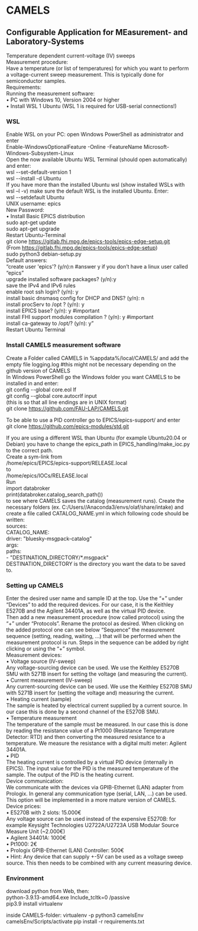 # CAMELS  
## Configurable Application for MEasurement- and Laboratory-Systems  


Temperature dependent current-voltage (IV) sweeps  
Measurement procedure:  
Have a temperature (or list of temperatures) for which you want to perform a voltage-current sweep measurement. This is typically done for semiconductor samples.   
Requirements:  
Running the measurement software:  
•	PC with Windows 10, Version 2004 or higher  
•	Install WSL 1 Ubuntu (WSL 1 is required for USB-serial connections!)  

### WSL  
Enable WSL on your PC: open Windows PowerShell as administrator and enter  
Enable-WindowsOptionalFeature -Online -FeatureName Microsoft-Windows-Subsystem-Linux  
Open the now available Ubuntu WSL Terminal (should open automatically) and enter:  
wsl --set-default-version 1  
wsl --install -d Ubuntu  
If you have more than the installed Ubuntu wsl (show installed WSLs with wsl –l -v) make sure the default WSL is the installed Ubuntu. Enter:  
wsl --setdefault Ubuntu  
UNIX username: epics  
New Password: <Password>  
•	Install Basic EPICS distribution  
sudo apt-get update  
sudo apt-get upgrade  
Restart Ubuntu-Terminal  
git clone https://gitlab.fhi.mpg.de/epics-tools/epics-edge-setup.git  
(From https://gitlab.fhi.mpg.de/epics-tools/epics-edge-setup)  
sudo python3 debian-setup.py  
Default answers:  
“create user 'epics'? (y/n):n #answer y if you don’t have a linux user called “epics”  
upgrade installed software packages? (y/n):y  
save the IPv4 and IPv6 rules  
enable root ssh login? (y/n): y  
install basic dnsmasq config for DHCP and DNS? (y/n): n  
install procServ to /opt ? (y/n): y  
install EPICS base? (y/n): y #important  
install FHI support modules compilation ? (y/n): y #important  
install ca-gateway to /opt/? (y/n): y”  
Restart Ubuntu Terminal  

### Install CAMELS measurement software  
Create a Folder called CAMELS in %appdata%/local/CAMELS/ and add the empty file logging.log #this might not be necessary depending on the github version of CAMELS  
In Windows PowerShell go the Windows folder you want CAMELS to be installed in and enter:  
git config --global core.eol lf  
git config --global core.autocrlf input  
(this is so that all line endings are in UNIX format)  
git clone https://github.com/FAU-LAP/CAMELS.git  

To be able to use a PID controller go to EPICS/epics-support/ and enter  
git clone https://github.com/epics-modules/std.git  

If you are using a different WSL than Ubuntu (for example Ubuntu20.04 or Debian) you have to change the epics_path in EPICS_handling/make_ioc.py to the correct path.  
Create a sym-link from  
/home/epics/EPICS/epics-support/RELEASE.local  
to  
/home/epics/IOCs/RELEASE.local  
Run  
import databroker  
print(databroker.catalog_search_path())  
to see where CAMELS saves the catalog (measurement runs). Create the necessary folders (ex. C:/Users/<User>/Anaconda3/envs/olaf/share/intake) and create a file called CATALOG_NAME.yml in which following code should be written:  
sources:  
  CATALOG_NAME:  
    driver: "bluesky-msgpack-catalog"  
    args:  
      paths:  
        - "DESTINATION_DIRECTORY/*.msgpack"  
DESTINATION_DIRECTORY is the directory you want the data to be saved to.  

### Setting up CAMELS  
Enter the desired user name and sample ID at the top. Use the “+” under “Devices” to add the required devices. For our case, it is the Keithley E5270B and the Agilent 34401A, as well as the virtual PID device.  
Then add a new measurement procedure (now called protocol) using the “+” under “Protocols”. Rename the protocol as desired. When clicking on the added protocol one can see below “Sequence” the measurement sequence (setting, reading, waiting, …) that will be performed when the measurement protocol is run. Steps in the sequence can be added by right clicking or using the “+” symbol.  
Measurement devices:  
•	Voltage source (IV-sweep)  
Any voltage-sourcing device can be used. We use the Keithley E5270B SMU with 5271B insert for setting the voltage (and measuring the current).  
•	Current measurement (IV-sweep)  
Any current-sourcing device can be used. We use the Keithley E5270B SMU with 5271B insert for (setting the voltage and) measuring the current.  
•	Heating current (sample)  
The sample is heated by electrical current supplied by a current source. In our case this is done by a second channel of the E5270B SMU.  
•	Temperature measurement  
The temperature of the sample must be measured. In our case this is done by reading the resistance value of a Pt1000 (Resistance Temperature Detector: RTD) and then converting the measured resistance to a temperature. We measure the resistance with a digital multi meter: Agilent 34401A.  
•	PID  
The heating current is controlled by a virtual PID device (internally in EPICS). The input value for the PID is the measured temperature of the sample. The output of the PID is the heating current.  
Device communication:  
We communicate with the devices via GPIB-Ethernet (LAN) adapter from Prologix. In general any communication type (serial, LAN, …) can be used. This option will be implemented in a more mature version of CAMELS.  
Device prices:  
•	E5270B with 2 slots: 15.000€  
Any voltage source can be used instead of the expensive E5270B: for example Keysight Technologies U2722A/U2723A USB Modular Source Measure Unit (~2.000€)  
•	Agilent 34401A: 1000€  
•	Pt1000: 2€  
•	Prologix GPIB-Ethernet (LAN) Controller: 500€  
•	Hint: Any device that can supply +-5V can be used as a voltage sweep source. This then needs to be combined with any current measuring device.  




### Environment

download python from Web, then:  
python-3.9.13-amd64.exe Include_tcltk=0 /passive  
pip3.9 install virtualenv  

inside CAMELS-folder:
virtualenv -p python3 camelsEnv
camelsEnv/Scripts/activate
pip install -r requirements.txt
